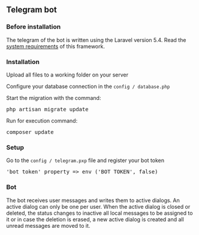 <h2>Telegram bot</h2>
<h3>Before installation</h3>
<p>The telegram of the bot is written using the Laravel version 5.4. Read the <a href="https://laravel.com/docs/5.4/installation#server-requirements">system requirements</a> of this framework.</p>

<h3>Installation</h3>
<p>Upload all files to a working folder on your server</p>
<p>Configure your database connection in the <code>config / database.php</code></p>
<p>Start the migration with the command:</p>
<pre>php artisan migrate update</pre>
<p>Run for execution command:</p>
<pre>composer update</pre>
<h3>Setup</h3>
<p>Go to the <code>config / telegram.pxp</code> file and register your bot token</p>
<pre>'bot_token' property => env ('BOT_TOKEN', false)</pre> 
<h3>Bot</h3>
<p>The bot receives user messages and writes them to active dialogs. An active dialog can only be one per user. When the active dialog is closed or deleted, the status changes to inactive all local messages to be assigned to it or in case the deletion is erased, a new active dialog is created and all unread messages are moved to it.</p>
